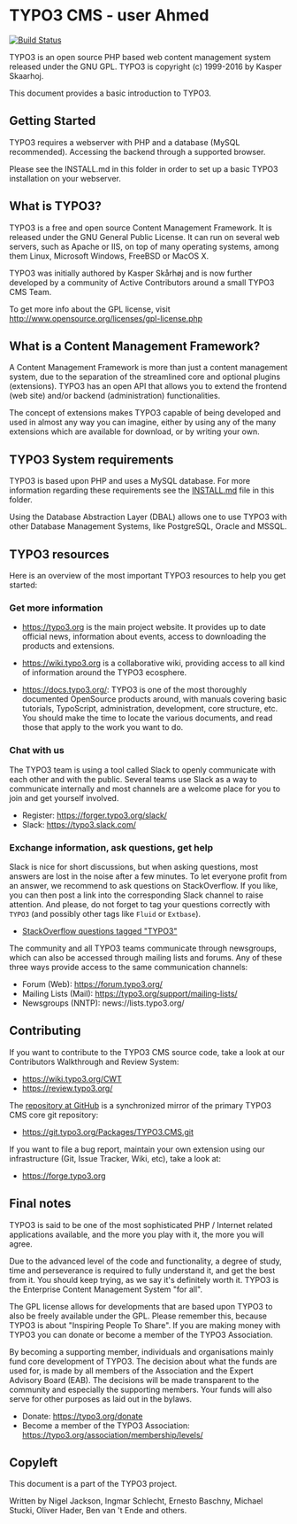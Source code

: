 TYPO3 CMS - user Ahmed
=========

[![Build Status](https://travis-ci.org/TYPO3/TYPO3.CMS.svg?branch=master)](https://travis-ci.org/TYPO3/TYPO3.CMS)

TYPO3 is an open source PHP based web content management system released
under the GNU GPL. TYPO3 is copyright (c) 1999-2016 by Kasper Skaarhoj.

This document provides a basic introduction to TYPO3.

Getting Started
---------------

TYPO3 requires a webserver with PHP and a database (MySQL recommended).
Accessing the backend through a supported browser.

Please see the INSTALL.md in this folder in order to set up a basic TYPO3
installation on your webserver.

What is TYPO3?
--------------

TYPO3 is a free and open source Content Management Framework. It is released
under the GNU General Public License. It can run on several web servers, such
as Apache or IIS, on top of many operating systems, among them Linux, Microsoft
Windows, FreeBSD or MacOS X.

TYPO3 was initially authored by Kasper Skårhøj and is now further developed
by a community of Active Contributors around a small TYPO3 CMS Team.

To get more info about the GPL license, visit
http://www.opensource.org/licenses/gpl-license.php

What is a Content Management Framework?
---------------------------------------

A Content Management Framework is more than just a content management system,
due to the separation of the streamlined core and optional plugins
(extensions). TYPO3 has an open API that allows you to extend the frontend (web
site) and/or backend (administration) functionalities.

The concept of extensions makes TYPO3 capable of being developed and used
in almost any way you can imagine, either by using any of the many extensions
which are available for download, or by writing your own.

TYPO3 System requirements
-----------------------------

TYPO3 is based upon PHP and uses a MySQL database. For more information
regarding these requirements see the [INSTALL.md](INSTALL.md) file in this folder.

Using the Database Abstraction Layer (DBAL) allows one to use TYPO3 with other
Database Management Systems, like PostgreSQL, Oracle and MSSQL.

TYPO3 resources
---------------

Here is an overview of the most important TYPO3 resources to help you get
started:

### Get more information

* https://typo3.org is the main project website. It provides up to
  date official news, information about events, access to downloading the
  products and extensions.

* https://wiki.typo3.org is a collaborative wiki, providing access to
  all kind of information around the TYPO3 ecosphere.

* https://docs.typo3.org/: TYPO3 is one of the most thoroughly
  documented OpenSource products around, with manuals covering basic
  tutorials, TypoScript, administration, development, core structure, etc.
  You should make the time to locate the various documents, and read those
  that apply to the work you want to do.

### Chat with us

The TYPO3 team is using a tool called Slack to openly communicate with each
other and with the public. Several teams use Slack as a way to communicate
internally and most channels are a welcome place for you to join and get
yourself involved.

* Register: https://forger.typo3.org/slack/
* Slack: https://typo3.slack.com/

### Exchange information, ask questions, get help

Slack is nice for short discussions, but when asking questions, most
answers are lost in the noise after a few minutes. To let everyone
profit from an answer, we recommend to ask questions on StackOverflow.
If you like, you can then post a link into the corresponding Slack
channel to raise attention. And please, do not forget to tag your
questions correctly with `TYPO3` (and possibly other tags like `Fluid`
or `Extbase`).

* [StackOverflow questions tagged "TYPO3"](https://stackoverflow.com/questions/tagged/typo3)

The community and all TYPO3 teams communicate through newsgroups, which can
also be accessed through mailing lists and forums. Any of these three ways
provide access to the same communication channels:

* Forum (Web): https://forum.typo3.org/
* Mailing Lists (Mail): https://typo3.org/support/mailing-lists/
* Newsgroups (NNTP): news://lists.typo3.org/

Contributing
------------

If you want to contribute to the TYPO3 CMS source code, take a look at our
Contributors Walkthrough and Review System:

* https://wiki.typo3.org/CWT
* https://review.typo3.org/

The [repository at GitHub](https://github.com/TYPO3/TYPO3.CMS) is a
synchronized mirror of the primary TYPO3 CMS core git repository:

* https://git.typo3.org/Packages/TYPO3.CMS.git

If you want to file a bug report, maintain your own extension using our
infrastructure (Git, Issue Tracker, Wiki, etc), take a look at:

* https://forge.typo3.org

Final notes
-----------

TYPO3 is said to be one of the most sophisticated PHP / Internet related
applications available, and the more you play with it, the more you will agree.

Due to the advanced level of the code and functionality, a degree of study,
time and perseverance is required to fully understand it, and get the best from
it. You should keep trying, as we say it's definitely worth it. TYPO3 is the
Enterprise Content Management System "for all".

The GPL license allows for developments that are based upon TYPO3 to also be
freely available under the GPL. Please remember this, because TYPO3 is about
"Inspiring People To Share". If you are making money with TYPO3 you can donate
or become a member of the TYPO3 Association.

By becoming a supporting member, individuals and organisations mainly fund
core development of TYPO3. The decision about what the funds are used for, is
made by all members of the Association and the Expert Advisory Board (EAB).
The decisions will be made transparent to the community and especially the
supporting members. Your funds will also serve for other purposes as laid
out in the bylaws.

* Donate: https://typo3.org/donate
* Become a member of the TYPO3 Association:
  https://typo3.org/association/membership/levels/

Copyleft
--------

This document is a part of the TYPO3 project.

Written by Nigel Jackson, Ingmar Schlecht, Ernesto Baschny, Michael Stucki,
Oliver Hader, Ben van 't Ende and others.
